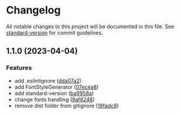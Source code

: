 # Changelog

All notable changes to this project will be documented in this file. See [standard-version](https://github.com/conventional-changelog/standard-version) for commit guidelines.

## 1.1.0 (2023-04-04)


### Features

* add .eslintignore ([dda07a2](https://github.com/Andrey-Sivak/start-template/commit/dda07a2d6057c4de77c7d99f7d0560d755c56a9d))
* add FontStyleGenerator ([07ecea8](https://github.com/Andrey-Sivak/start-template/commit/07ecea806370ced0a1be9f78027a8797544f8c36))
* add standard-version ([ba9958a](https://github.com/Andrey-Sivak/start-template/commit/ba9958a190b3ca4ed8b7f19032041c3a8042fd47))
* change fonts handling ([9af8248](https://github.com/Andrey-Sivak/start-template/commit/9af8248b02c80e4dd8c420e8f62a68f1f2e03426))
* remove dist folder from gitignore ([18fadc8](https://github.com/Andrey-Sivak/start-template/commit/18fadc8d8bed3ce09664b2263e122dc07442545f))
